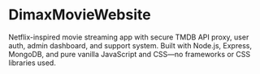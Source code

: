 # DimaxMovieWebsite
Netflix-inspired movie streaming app with secure TMDB API proxy, user auth, admin dashboard, and support system. Built with Node.js, Express, MongoDB, and pure vanilla JavaScript and CSS—no frameworks or CSS libraries used.
